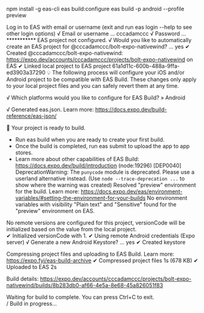 npm install -g eas-cli
eas build:configure
eas build -p android --profile preview

Log in to EAS with email or username (exit and run eas login --help to see other login options)
√ Email or username ... cccadamccc
√ Password ... ***********
EAS project not configured.
√ Would you like to automatically create an EAS project for @cccadamccc/bolt-expo-nativewind? ... yes
✔ Created @cccadamccc/bolt-expo-nativewind: https://expo.dev/accounts/cccadamccc/projects/bolt-expo-nativewind on EAS
✔ Linked local project to EAS project 61a1d11c-600b-488a-9ffa-ed3903a37290
💡 The following process will configure your iOS and/or Android project to be compatible with EAS Build. These changes only apply to your local project files and you can safely revert them at any time.

√ Which platforms would you like to configure for EAS Build? » Android

√ Generated eas.json. Learn more: https://docs.expo.dev/build-reference/eas-json/

🎉 Your project is ready to build.

- Run eas build when you are ready to create your first build.     
- Once the build is completed, run eas submit to upload the app to app stores.
- Learn more about other capabilities of EAS Build: https://docs.expo.dev/build/introduction
(node:19296) [DEP0040] DeprecationWarning: The `punycode` module is deprecated. Please use a userland alternative instead.
(Use `node --trace-deprecation ...` to show where the warning was created)
Resolved "preview" environment for the build. Learn more: https://docs.expo.dev/eas/environment-variables/#setting-the-environment-for-your-builds
No environment variables with visibility "Plain text" and "Sensitive" found for the "preview" environment on EAS.

No remote versions are configured for this project, versionCode will be initialized based on the value from the local project.        
✔ Initialized versionCode with 1.
✔ Using remote Android credentials (Expo server)
√ Generate a new Android Keystore? ... yes
✔ Created keystore

Compressing project files and uploading to EAS Build. Learn more: https://expo.fyi/eas-build-archive
✔ Compressed project files 1s (678 KB)
✔ Uploaded to EAS 2s

Build details: https://expo.dev/accounts/cccadamccc/projects/bolt-expo-nativewind/builds/8b283db0-af66-4e5a-8e68-45a826051f83

Waiting for build to complete. You can press Ctrl+C to exit.       
/ Build in progress...